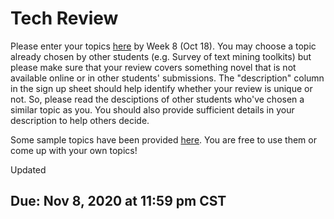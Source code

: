 # Tech Review

Please enter your topics [here](https://docs.google.com/spreadsheets/d/1rYlXm-46abhU4Lg7K2zrDE6VSl2uH_tNql1S7fd1UIM/edit?usp=sharing) by Week 8 (Oct 18). You may choose a topic already chosen by other students (e.g. Survey of text mining toolkits) but please make sure that your review covers something novel that is not available online or in other students' submissions. The "description" column in the sign up sheet should help identify whether your review is unique or not. So, please read the desciptions of other students who've chosen a similar topic as you. You should also provide sufficient details in your description to help others decide.


Some sample topics have been provided [here](https://docs.google.com/spreadsheets/d/1yeKm8hJbyRGhiUDvZv9-S3Zzu5hDtET-O6Yeci-VPOs/edit?usp=sharing). You are free to use them or come up with your own topics!

Updated
## Due: Nov 8, 2020 at 11:59 pm CST
